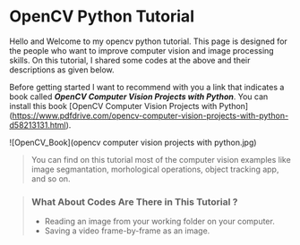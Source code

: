 # OpenCV Python Tutorial
Hello and Welcome to my opencv python tutorial. This page is designed for the people who want to improve computer vision and image processing skills. On this tutorial, I shared some codes at the above and their descriptions as given below. 

Before getting started I want to recommend with you a link that indicates a book called ***OpenCV Computer Vision Projects with Python***. 
You can install this book [OpenCV Computer Vision Projects with Python] (https://www.pdfdrive.com/opencv-computer-vision-projects-with-python-d58213131.html).

![OpenCV_Book](opencv computer vision projects with python.jpg)


> You can find on this tutorial most of the computer vision examples like image segmantation, morhological operations, object tracking app, and so on.

> ### What About Codes Are There in This Tutorial ?
>
> - Reading an image from your working folder on your computer.
> - Saving a video frame-by-frame as an image.
